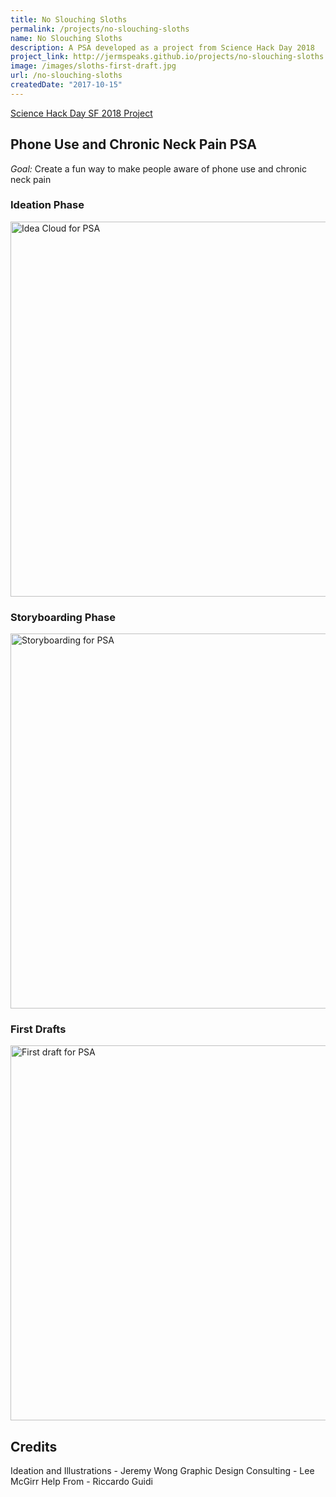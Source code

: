 ```yaml
---
title: No Slouching Sloths
permalink: /projects/no-slouching-sloths
name: No Slouching Sloths
description: A PSA developed as a project from Science Hack Day 2018
project_link: http://jermspeaks.github.io/projects/no-slouching-sloths
image: /images/sloths-first-draft.jpg
url: /no-slouching-sloths
createdDate: "2017-10-15"
---
```




[Science Hack Day SF 2018 Project](http://sf.sciencehackday.org/hacks-2018/#hack_5)

## Phone Use and Chronic Neck Pain PSA

*Goal:* Create a fun way to make people aware of phone use and chronic neck pain

### Ideation Phase

<img src="/images/sloths-ideation.jpg" alt="Idea Cloud for PSA" width="600" />

### Storyboarding Phase

<img src="/images/sloths-storyboarding.jpg" alt="Storyboarding for PSA" width="600" />

### First Drafts

<img src="/images/sloths-first-draft.jpg" alt="First draft for PSA" width="600" />

## Credits

Ideation and Illustrations - Jeremy Wong
Graphic Design Consulting - Lee McGirr 
Help From - Riccardo Guidi